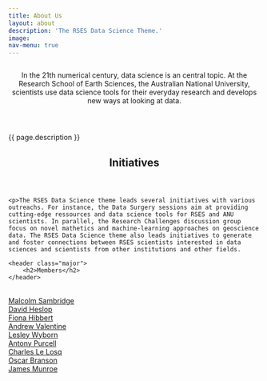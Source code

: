 ```yaml
---
title: About Us
layout: about
description: 'The RSES Data Science Theme.'
image:
nav-menu: true
---
```


<section id="banner" class="style2">
  <div class="inner">
  <span class="image">
  <img src="{{ site.baseurl }}/%7B%7B%20page.image%20%7D%7D" alt="">
</span>
  <header class="major">

In the 21th numerical century, data science is an central topic. At the Research School of Earth Sciences, the Australian National University, scientists use data science tools for their everyday research and develops new ways at looking at data.

</header>
  <div class="content">

{{ page.description }}

</div>
</div>
</section>

<div id="main">
  <section id="one">
  <div class="inner">
	<header class="major">
		<h2>Initiatives</h2>
	</header>
	
	<p>The RSES Data Science theme leads several initiatives with various outreachs. For instance, the Data Surgery sessions aim at providing cutting-edge ressources and data science tools for RSES and ANU scientists. In parallel, the Research Challenges discussion group focus on novel mathetics and machine-learning approaches on geoscience data. The RSES Data Science theme also leads initiatives to generate and foster connections between RSES scientists interested in data sciences and scientists from other institutions and other fields.
	
	<header class="major">
		<h2>Members</h2>
	</header>

<br><a href="http://rses.anu.edu.au/~malcolm/">Malcolm Sambridge</a>
<br><a href="http://rses.anu.edu.au/people/david-heslop">David Heslop</a>
<br><a href="http://rses.anu.edu.au/people/fiona-hibbert">Fiona Hibbert</a>
<br><a href="http://rses.anu.edu.au/~andrewv/">Andrew Valentine</a>
<br><a href="https://researchers.anu.edu.au/researchers/wyborn-lai">Lesley Wyborn</a>
<br><a href="http://rses.anu.edu.au/people/anthony-purcell">Antony Purcell</a>
<br><a href="http://rses.anu.edu.au/people/charles-le-losq">Charles Le Losq</a>
<br><a href="http://rses.anu.edu.au/people/oscar-branson">Oscar Branson</a>
<br><a href="http://www.physics.mun.ca/~jmunroe/">James Munroe</a>

</div>
</section>
